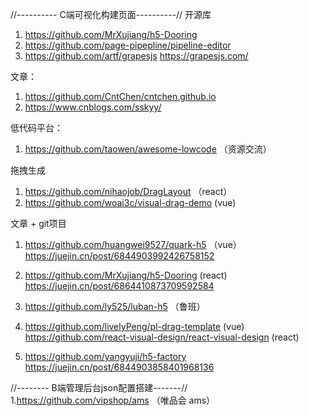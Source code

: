 //---------- C端可视化构建页面----------//
开源库
1. https://github.com/MrXujiang/h5-Dooring
2. https://github.com/page-pipepline/pipeline-editor
3. https://github.com/artf/grapesjs  https://grapesjs.com/

文章： 
1. https://github.com/CntChen/cntchen.github.io
2. https://www.cnblogs.com/sskyy/

低代码平台：
1. https://github.com/taowen/awesome-lowcode （资源交流）

拖拽生成
1. https://github.com/nihaojob/DragLayout （react）
2. https://github.com/woai3c/visual-drag-demo (vue)

文章 + git项目
1. https://github.com/huangwei9527/quark-h5 （vue）
    https://juejin.cn/post/6844903992426758152

2. https://github.com/MrXujiang/h5-Dooring (react)  
    https://juejin.cn/post/6864410873709592584

3. https://github.com/ly525/luban-h5 （鲁班）

4. https://github.com/livelyPeng/pl-drag-template (vue)
   https://github.com/react-visual-design/react-visual-design (react)

5. https://github.com/yangyuji/h5-factory
    https://juejin.cn/post/6844903858401968136


//-------- B端管理后台json配置搭建-------//
1.https://github.com/vipshop/ams （唯品会 ams）